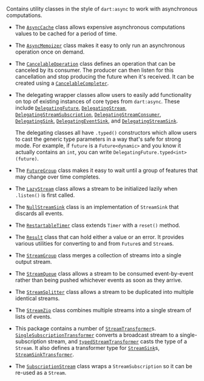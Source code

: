 Contains utility classes in the style of `dart:async` to work with asynchronous
computations.

* The [`AsyncCache`][AsyncCache] class allows expensive asynchronous
  computations values to be cached for a period of time.

* The [`AsyncMemoizer`][AsyncMemoizer] class makes it easy to only run an
  asynchronous operation once on demand.

* The [`CancelableOperation`][CancelableOperation] class defines an operation
  that can be canceled by its consumer. The producer can then listen for this
  cancellation and stop producing the future when it's received. It can be
  created using a [`CancelableCompleter`][CancelableCompleter].

* The delegating wrapper classes allow users to easily add functionality on top
  of existing instances of core types from `dart:async`. These include
  [`DelegatingFuture`][DelegatingFuture],
  [`DelegatingStream`][DelegatingStream],
  [`DelegatingStreamSubscription`][DelegatingStreamSubscription],
  [`DelegatingStreamConsumer`][DelegatingStreamConsumer],
  [`DelegatingSink`][DelegatingSink],
  [`DelegatingEventSink`][DelegatingEventSink], and
  [`DelegatingStreamSink`][DelegatingStreamSink].

  The delegating classes all have `.typed()` constructors which allow users to
  cast the generic type parameters in a way that's safe for strong mode. For
  example, if `future` is a `Future<dynamic>` and you know it actually contains an
  `int`, you can write `DelegatingFuture.typed<int>(future)`.

* The [`FutureGroup`][FutureGroup] class makes it easy to wait until a group of
  features that may change over time completes.

* The [`LazyStream`][LazyStream] class allows a stream to be initialized lazily
  when `.listen()` is first called.

* The [`NullStreamSink`][NullStreamSink] class is an implementation of
  `StreamSink` that discards all events.

* The [`RestartableTimer`][RestartableTimer] class extends `Timer` with a
  `reset()` method.

* The [`Result`][Result] class that can hold either a value or an error. It
  provides various utilities for converting to and from `Future`s and `Stream`s.

* The [`StreamGroup`][StreamGroup] class merges a collection of streams into a
  single output stream.

* The [`StreamQueue`][StreamQueue] class allows a stream to be consumed
  event-by-event rather than being pushed whichever events as soon as they
  arrive.

* The [`StreamSplitter`][StreamSplitter] class allows a stream to be duplicated
  into multiple identical streams.

* The [`StreamZip`][StreamZip] class combines multiple streams into a single
  stream of lists of events.

* This package contains a number of [`StreamTransformer`][StreamTransformer]s.
  [`SingleSubscriptionTransformer`][SingleSubscriptionTransformer] converts a
  broadcast stream to a single-subscription stream, and
  [`typedStreamTransformer`][typedStreamTransformer] casts the type of a
  `Stream`. It also defines a transformer type for [`StreamSink`][StreamSink]s,
  [`StreamSinkTransformer`][StreamSinkTransformer].

* The [`SubscriptionStream`][SubscriptionStream] class wraps a
  `StreamSubscription` so it can be re-used as a `Stream`.

[AsyncCache]: https://www.dartdocs.org/documentation/async/latest/async/AsyncCache-class.html
[AsyncMemoizer]: https://www.dartdocs.org/documentation/async/latest/async/AsyncMemoizer-class.html
[CancelableCompleter]: https://www.dartdocs.org/documentation/async/latest/async/CancelableCompleter-class.html
[CancelableOperation]: https://www.dartdocs.org/documentation/async/latest/async/CancelableOperation-class.html
[DelegatingEventSink]: https://www.dartdocs.org/documentation/async/latest/async/DelegatingEventSink-class.html
[DelegatingFuture]: https://www.dartdocs.org/documentation/async/latest/async/DelegatingFuture-class.html
[DelegatingSink]: https://www.dartdocs.org/documentation/async/latest/async/DelegatingSink-class.html
[DelegatingStreamConsumer]: https://www.dartdocs.org/documentation/async/latest/async/DelegatingStreamConsumer-class.html
[DelegatingStreamSink]: https://www.dartdocs.org/documentation/async/latest/async/DelegatingStreamSink-class.html
[DelegatingStreamSubscription]: https://www.dartdocs.org/documentation/async/latest/async/DelegatingStreamSubscription-class.html
[DelegatingStream]: https://www.dartdocs.org/documentation/async/latest/async/DelegatingStream-class.html
[FutureGroup]: https://www.dartdocs.org/documentation/async/latest/async/FutureGroup-class.html
[LazyStream]: https://www.dartdocs.org/documentation/async/latest/async/LazyStream-class.html
[NullStreamSink]: https://www.dartdocs.org/documentation/async/latest/async/NullStreamSink-class.html
[RestartableTimer]: https://www.dartdocs.org/documentation/async/latest/async/RestartableTimer-class.html
[Result]: https://www.dartdocs.org/documentation/async/latest/async/Result-class.html
[SingleSubscriptionTransformer]: https://www.dartdocs.org/documentation/async/latest/async/SingleSubscriptionTransformer-class.html
[StreamGroup]: https://www.dartdocs.org/documentation/async/latest/async/StreamGroup-class.html
[StreamQueue]: https://www.dartdocs.org/documentation/async/latest/async/StreamQueue-class.html
[StreamSinkTransformer]: https://www.dartdocs.org/documentation/async/latest/async/StreamSinkTransformer-class.html
[StreamSink]: https://api.dartlang.org/stable/latest/dart-async/StreamSink-class.html
[StreamSplitter]: https://www.dartdocs.org/documentation/async/latest/async/StreamSplitter-class.html
[StreamTransformer]: https://api.dartlang.org/stable/latest/dart-async/StreamTransformer-class.html
[StreamZip]: https://www.dartdocs.org/documentation/async/latest/async/StreamZip-class.html
[SubscriptionStream]: https://www.dartdocs.org/documentation/async/latest/async/SubscriptionStream-class.html
[typedStreamTransformer]: https://www.dartdocs.org/documentation/async/latest/async/typedStreamTransformer.html
